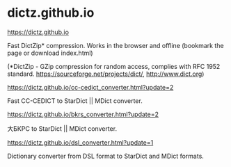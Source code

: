 # dictz.github.io
https://dictz.github.io

Fast DictZip* compression. Works in the browser and offline (bookmark the page or download index.html)

(*DictZip - GZip compression for random access, complies with RFC 1952 standard. https://sourceforge.net/projects/dict/, http://www.dict.org)


https://dictz.github.io/cc-cedict_converter.html?update=2

Fast CC-CEDICT to StarDict || MDict converter. 


https://dictz.github.io/bkrs_converter.html?update=2

大БКРС to StarDict || MDict converter. 


https://dictz.github.io/dsl_converter.html?update=1

Dictionary converter from DSL format to StarDict and MDict formats.
